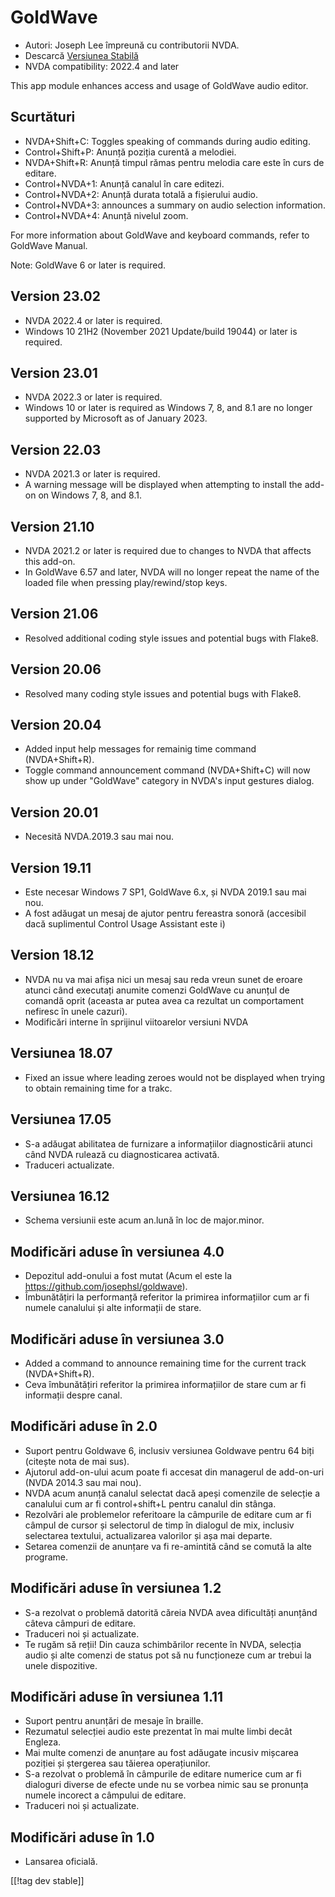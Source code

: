 # GoldWave #

* Autori: Joseph Lee împreună cu contributorii NVDA.
* Descarcă [Versiunea Stabilă][1]
* NVDA compatibility: 2022.4 and later

This app module enhances access and usage of GoldWave audio editor.

## Scurtături ##

* NVDA+Shift+C: Toggles speaking of commands during audio editing.
* Control+Shift+P: Anunță poziția curentă a melodiei.
* NVDA+Shift+R: Anunță timpul rămas pentru melodia care este în curs de
  editare.
* Control+NVDA+1: Anunță canalul în care editezi.
* Control+NVDA+2: Anunță durata totală a fișierului audio.
* Control+NVDA+3: announces a summary on audio selection information.
* Control+NVDA+4: Anunță nivelul zoom.

For more information about GoldWave and keyboard commands, refer to GoldWave
Manual.

Note: GoldWave 6 or later is required.

## Version 23.02

* NVDA 2022.4 or later is required.
* Windows 10 21H2 (November 2021 Update/build 19044) or later is required.

## Version 23.01

* NVDA 2022.3 or later is required.
* Windows 10 or later is required as Windows 7, 8, and 8.1 are no longer
  supported by Microsoft as of January 2023.

## Version 22.03

* NVDA 2021.3 or later is required.
* A warning message will be displayed when attempting to install the add-on
  on Windows 7, 8, and 8.1.

## Version 21.10

* NVDA 2021.2 or later is required due to changes to NVDA that affects this
  add-on.
* In GoldWave 6.57 and later, NVDA will no longer repeat the name of the
  loaded file when pressing play/rewind/stop keys.

## Version 21.06

* Resolved additional coding style issues and potential bugs with Flake8.

## Version 20.06

* Resolved many coding style issues and potential bugs with Flake8.

## Version 20.04

* Added input help messages for remainig time command (NVDA+Shift+R).
* Toggle command announcement command (NVDA+Shift+C) will now show up under
  "GoldWave" category in NVDA's input gestures dialog.

## Version 20.01

* Necesită NVDA.2019.3 sau mai nou.

## Version 19.11

* Este necesar Windows 7 SP1, GoldWave 6.x, și NVDA 2019.1 sau mai nou.
* A fost adăugat un mesaj de ajutor pentru fereastra sonoră (accesibil dacă
  suplimentul Control Usage Assistant este i)

## Version 18.12

* NVDA nu va mai afișa nici un mesaj sau reda vreun sunet de eroare atunci
  când executați anumite comenzi GoldWave cu anunțul de comandă oprit
  (aceasta ar putea avea ca rezultat un comportament nefiresc în unele
  cazuri).
* Modificări interne în sprijinul  viitoarelor versiuni NVDA

## Versiunea 18.07

* Fixed an issue where leading zeroes would not be displayed when trying to
  obtain remaining time for a trakc.

## Versiunea 17.05

* S-a adăugat abilitatea de furnizare a informațiilor diagnosticării atunci
  când NVDA rulează cu diagnosticarea activată.
* Traduceri actualizate.

## Versiunea 16.12

* Schema versiunii este acum an.lună în loc de major.minor.

## Modificări aduse în versiunea 4.0

* Depozitul add-onului a fost mutat (Acum el este la
  https://github.com/josephsl/goldwave).
* Îmbunătățiri la performanță referitor la primirea informațiilor cum ar fi
  numele canalului și alte informații de stare.

## Modificări aduse în versiunea 3.0

* Added a command to announce remaining time for the current track
  (NVDA+Shift+R).
* Ceva îmbunătățiri referitor la primirea informațiilor de stare cum ar fi
  informații despre canal.

## Modificări aduse în 2.0

* Suport pentru Goldwave 6, inclusiv versiunea Goldwave pentru 64 biți
  (citește nota de mai sus).
* Ajutorul add-on-ului acum poate fi accesat din managerul de add-on-uri
  (NVDA 2014.3 sau mai nou).
* NVDA acum anunță canalul selectat dacă apeși comenzile de selecție a
  canalului cum ar fi control+shift+L pentru canalul din stânga.
* Rezolvări ale problemelor referitoare la câmpurile de editare cum ar fi
  câmpul de cursor și selectorul de timp în dialogul de mix, inclusiv
  selectarea textului, actualizarea valorilor și așa mai departe.
* Setarea comenzii de anunțare va fi re-amintită când se comută la alte
  programe.

## Modificări aduse în versiunea 1.2

* S-a rezolvat o problemă datorită căreia  NVDA avea dificultăți anunțând
  câteva câmpuri de editare.
* Traduceri noi și actualizate.
* Te rugăm să reții! Din cauza schimbărilor recente în NVDA, selecția audio
  și alte comenzi de status pot să nu funcționeze cum ar trebui la unele
  dispozitive.

## Modificări aduse în versiunea 1.11

* Suport pentru anunțări de mesaje în braille.
* Rezumatul selecției audio este prezentat în mai multe limbi decât Engleza.
* Mai multe comenzi de anunțare au fost adăugate incusiv mișcarea poziției
  și ștergerea sau tăierea operațiunilor.
* S-a rezolvat o problemă în câmpurile de editare numerice cum ar fi
  dialoguri diverse de efecte unde nu se vorbea nimic sau se pronunța numele
  incorect a câmpului de editare.
* Traduceri noi și actualizate.

## Modificări aduse în 1.0

* Lansarea oficială.

[[!tag dev stable]]

[1]: https://addons.nvda-project.org/files/get.php?file=goldwave
